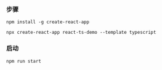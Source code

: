 ### 步骤

```
npm install -g create-react-app

npx create-react-app react-ts-demo --template typescript 
```

### 启动
```
npm run start
```
